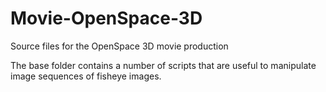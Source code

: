 # Movie-OpenSpace-3D
Source files for the OpenSpace 3D movie production

The base folder contains a number of scripts that are useful to manipulate image sequences of fisheye images.
